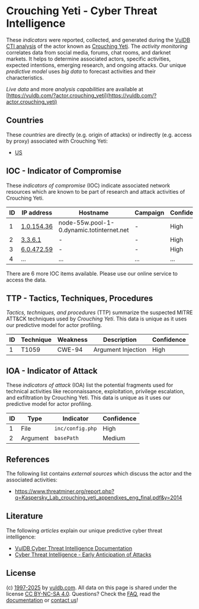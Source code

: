 # Crouching Yeti - Cyber Threat Intelligence

These _indicators_ were reported, collected, and generated during the [VulDB CTI analysis](https://vuldb.com/?kb.cti) of the actor known as [Crouching Yeti](https://vuldb.com/?actor.crouching_yeti). The _activity monitoring_ correlates data from social media, forums, chat rooms, and darknet markets. It helps to determine associated actors, specific activities, expected intentions, emerging research, and ongoing attacks. Our unique _predictive model_ uses _big data_ to forecast activities and their characteristics.

_Live data_ and more _analysis capabilities_ are available at [https://vuldb.com/?actor.crouching_yeti](https://vuldb.com/?actor.crouching_yeti)

## Countries

These _countries_ are directly (e.g. origin of attacks) or indirectly (e.g. access by proxy) associated with Crouching Yeti:

* [US](https://vuldb.com/?country.us)

## IOC - Indicator of Compromise

These _indicators of compromise_ (IOC) indicate associated network resources which are known to be part of research and attack activities of Crouching Yeti.

ID | IP address | Hostname | Campaign | Confidence
-- | ---------- | -------- | -------- | ----------
1 | [1.0.154.36](https://vuldb.com/?ip.1.0.154.36) | node-55w.pool-1-0.dynamic.totinternet.net | - | High
2 | [3.3.6.1](https://vuldb.com/?ip.3.3.6.1) | - | - | High
3 | [6.0.472.59](https://vuldb.com/?ip.6.0.472.59) | - | - | High
4 | ... | ... | ... | ...

There are 6 more IOC items available. Please use our online service to access the data.

## TTP - Tactics, Techniques, Procedures

_Tactics, techniques, and procedures_ (TTP) summarize the suspected MITRE ATT&CK techniques used by _Crouching Yeti_. This data is unique as it uses our predictive model for actor profiling.

ID | Technique | Weakness | Description | Confidence
-- | --------- | -------- | ----------- | ----------
1 | T1059 | CWE-94 | Argument Injection | High

## IOA - Indicator of Attack

These _indicators of attack_ (IOA) list the potential fragments used for technical activities like reconnaissance, exploitation, privilege escalation, and exfiltration by Crouching Yeti. This data is unique as it uses our predictive model for actor profiling.

ID | Type | Indicator | Confidence
-- | ---- | --------- | ----------
1 | File | `inc/config.php` | High
2 | Argument | `basePath` | Medium

## References

The following list contains _external sources_ which discuss the actor and the associated activities:

* https://www.threatminer.org/report.php?q=Kaspersky_Lab_crouching_yeti_appendixes_eng_final.pdf&y=2014

## Literature

The following _articles_ explain our unique predictive cyber threat intelligence:

* [VulDB Cyber Threat Intelligence Documentation](https://vuldb.com/?kb.cti)
* [Cyber Threat Intelligence - Early Anticipation of Attacks](https://www.scip.ch/en/?labs.20201022)

## License

(c) [1997-2025](https://vuldb.com/?kb.changelog) by [vuldb.com](https://vuldb.com/?kb.about). All data on this page is shared under the license [CC BY-NC-SA 4.0](https://creativecommons.org/licenses/by-nc-sa/4.0/). Questions? Check the [FAQ](https://vuldb.com/?kb.faq), read the [documentation](https://vuldb.com/?kb) or [contact us](https://vuldb.com/?contact)!
